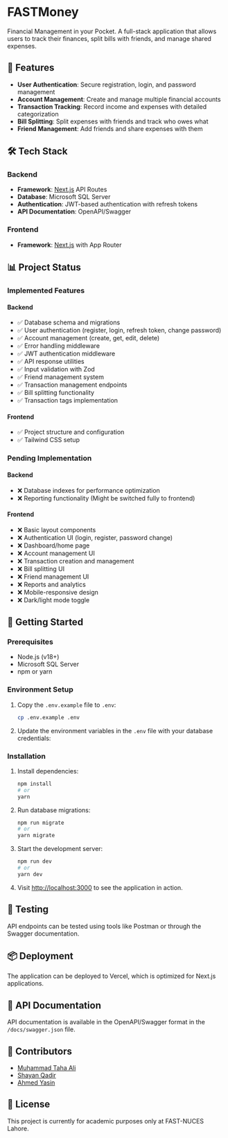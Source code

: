 # FASTMoney

Financial Management in your Pocket. A full-stack application that allows users to track their finances, split bills with friends, and manage shared expenses.

## 🚀 Features

- **User Authentication**: Secure registration, login, and password management
- **Account Management**: Create and manage multiple financial accounts
- **Transaction Tracking**: Record income and expenses with detailed categorization
- **Bill Splitting**: Split expenses with friends and track who owes what
- **Friend Management**: Add friends and share expenses with them

## 🛠️ Tech Stack

### Backend
- **Framework**: [Next.js](https://nextjs.org/) API Routes
- **Database**: Microsoft SQL Server
- **Authentication**: JWT-based authentication with refresh tokens
- **API Documentation**: OpenAPI/Swagger

### Frontend
- **Framework**: [Next.js](https://nextjs.org/) with App Router

## 📊 Project Status

### Implemented Features

#### Backend
- ✅ Database schema and migrations
- ✅ User authentication (register, login, refresh token, change password)
- ✅ Account management (create, get, edit, delete)
- ✅ Error handling middleware
- ✅ JWT authentication middleware
- ✅ API response utilities
- ✅ Input validation with Zod
- ✅ Friend management system
- ✅ Transaction management endpoints
- ✅ Bill splitting functionality
- ✅ Transaction tags implementation

#### Frontend
- ✅ Project structure and configuration
- ✅ Tailwind CSS setup

### Pending Implementation

#### Backend
- ❌ Database indexes for performance optimization
- ❌ Reporting functionality (Might be switched fully to frontend)

#### Frontend
- ❌ Basic layout components
- ❌ Authentication UI (login, register, password change)
- ❌ Dashboard/home page
- ❌ Account management UI
- ❌ Transaction creation and management
- ❌ Bill splitting UI
- ❌ Friend management UI
- ❌ Reports and analytics
- ❌ Mobile-responsive design
- ❌ Dark/light mode toggle

## 🚦 Getting Started

### Prerequisites

- Node.js (v18+)
- Microsoft SQL Server
- npm or yarn

### Environment Setup

1. Copy the `.env.example` file to `.env`:
   ```bash
   cp .env.example .env
   ```

2. Update the environment variables in the `.env` file with your database credentials:

### Installation

1. Install dependencies:
   ```bash
   npm install
   # or
   yarn
   ```

2. Run database migrations:
   ```bash
   npm run migrate
   # or
   yarn migrate
   ```

3. Start the development server:
   ```bash
   npm run dev
   # or
   yarn dev
   ```

4. Visit [http://localhost:3000](http://localhost:3000) to see the application in action.

## 🧪 Testing

API endpoints can be tested using tools like Postman or through the Swagger documentation.

## 📦 Deployment

The application can be deployed to Vercel, which is optimized for Next.js applications.

## 📝 API Documentation

API documentation is available in the OpenAPI/Swagger format in the `/docs/swagger.json` file.

## 👥 Contributors

- [Muhammad Taha Ali](https://github.com/NotTahaAli)
- [Shayan Qadir](https://github.com/Shayan-Qadir)
- [Ahmed Yasin](https://github.com/Enzoetix)

## 📄 License

This project is currently for academic purposes only at FAST-NUCES Lahore.